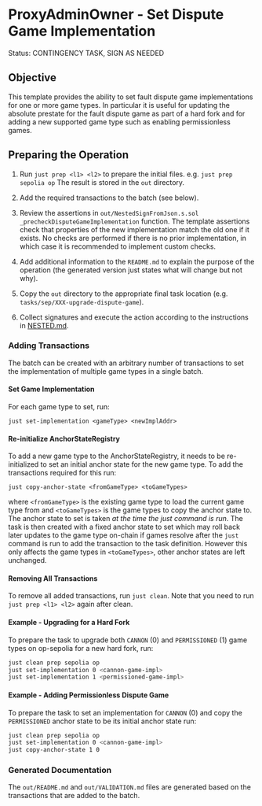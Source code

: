 # ProxyAdminOwner - Set Dispute Game Implementation

Status: CONTINGENCY TASK, SIGN AS NEEDED

## Objective

This template provides the ability to set fault dispute game implementations for one or more game types. In particular
it is useful for updating the absolute prestate for the fault dispute game as part of a hard fork and for adding a new
supported game type such as enabling permissionless games.

## Preparing the Operation

1. Run `just prep <l1> <l2>` to prepare the initial files. e.g. `just prep sepolia op` The result is stored in the `out`
   directory.

2. Add the required transactions to the batch (see below).

3. Review the assertions in `out/NestedSignFromJson.s.sol` `_precheckDisputeGameImplementation` function.
   The template assertions check that properties of the new implementation match the old one if it exists.
   No checks are performed if there is no prior implementation, in which case it is recommended to implement custom
   checks.

4. Add additional information to the `README.md` to explain the purpose of the operation (the generated version just
   states what will change but not why).

5. Copy the `out` directory to the appropriate final task location (e.g. `tasks/sep/XXX-upgrade-dispute-game`).

6. Collect signatures and execute the action according to the instructions in [NESTED.md](../../../../NESTED.md).

### Adding Transactions

The batch can be created with an arbitrary number of transactions to set the implementation of multiple game types in a
single batch. 

#### Set Game Implementation

For each game type to set, run:

```
just set-implementation <gameType> <newImplAddr>
```

#### Re-initialize AnchorStateRegistry

To add a new game type to the AnchorStateRegistry, it needs to be re-initialized to set an initial anchor state for the
new game type. To add the transactions required for this run:

```
just copy-anchor-state <fromGameType> <toGameTypes>
```

where `<fromGameType>` is the existing game type to load the current game type from and `<toGameTypes>` is the game
types to copy the anchor state to. The anchor state to set is taken _at the time the just command is run_. The task is
then created with a fixed anchor state to set which may roll back later updates to the game type on-chain if games 
resolve after the `just` command is run to add the transaction to the task definition. However this only affects the 
game types in `<toGameTypes>`, other anchor states are left unchanged.

#### Removing All Transactions

To remove all added transactions, run `just clean`. Note that you need to run `just prep <l1> <l2>` again after clean.

#### Example - Upgrading for a Hard Fork

To prepare the task to upgrade both `CANNON` (0) and `PERMISSIONED` (1) game types on op-sepolia for a new hard fork,
run:

```bash
just clean prep sepolia op
just set-implementation 0 <cannon-game-impl>
just set-implementation 1 <permissioned-game-impl>
```
#### Example - Adding Permissionless Dispute Game

To prepare the task to set an implementation for `CANNON` (0) and copy the `PERMISSIONED` anchor state to be its initial
anchor state run:

```bash
just clean prep sepolia op
just set-implementation 0 <cannon-game-impl>
just copy-anchor-state 1 0
```

### Generated Documentation

The `out/README.md` and `out/VALIDATION.md` files are generated based on the transactions that are added to the batch.
